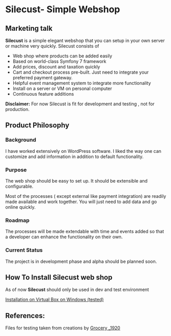 # Silecust- Simple Webshop

## Marketing talk

**Silecust** is a simple elegant webshop that you can setup in your own server or machine very quickly. Silecust consists of

- Web shop where products can be added easily
- Based on world-class Symfony 7 framework
- Add prices, discount and taxation quickly
- Cart and checkout process pre-built. Just need to integrate your preferred payment gateway.
- Helpful event management system to integrate more functionality
- Install on a server or VM on personal computer
- Continuous feature additions
 
**Disclaimer:** For now Silecust is fit for development and testing , not for production.

## Product Philosophy

### Background
I have worked extensively on WordPress software. I liked the way one can customize and add information in addition to default functionality.  

### Purpose
 The web shop should be easy to set up. It should be extensible and configurable.   
 
Most of the processes ( except external like payment integration) are readily made available and work together. You will just need to add data and go online quickly.  

### Roadmap
The processes will be made extendable with time and events added so that a developer can enhance the functionality on their own.

### Current Status
The project is in development phase and alpha should be planned soon. 


## How To Install Silecust web shop

As of now **Silecust** should only be used in dev and test environment  

[Installation on Virtual Box on Windows (tested)](https://cooldude77.github.io/SilECust-WebShop/docs/installation/vm/virtualbox/install.html)

## References: 
Files for testing taken from creations by [Grocery _1920](https://unsplash.com/photos/apples-and-bananas-in-brown-cardboard-box-8RaUEd8zD-U?utm_content=creditShareLink&utm_medium=referral&utm_source=unsplash)
